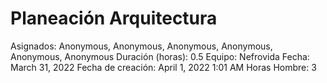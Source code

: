 # Planeación Arquitectura

Asignados: Anonymous, Anonymous, Anonymous, Anonymous, Anonymous, Anonymous
Duración (horas): 0.5
Equipo: Nefrovida
Fecha: March 31, 2022
Fecha de creación: April 1, 2022 1:01 AM
Horas Hombre: 3